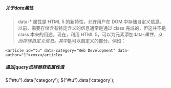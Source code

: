 ##### 关于data属性
> data-* 属性是 HTML 5 的新特性，允许用户在 DOM 中存储自定义信息。
> 以前，需要存储含有特定含义的信息通常是通过 class 完成的，但这并不是 class 本来的用途。现在，利用 HTML 5，可以为元素添加data-*属性，从而存储自定义信息。其中*是可以自定义的部分。例如：
```
<article id="tu" data-category="Web Development" data-author="1">xxxx</article>
```
##### 通过jquery选择器获取属性值
$("#tu").data('category'); 
$("#tu").data('category'); 